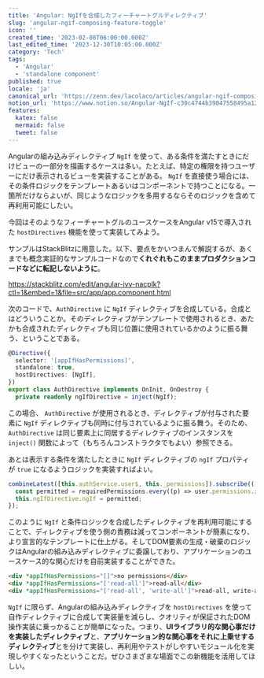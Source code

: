 ```yaml
---
title: 'Angular: NgIfを合成したフィーチャートグルディレクティブ'
slug: 'angular-ngif-composing-feature-toggle'
icon: ''
created_time: '2023-02-08T06:00:00.000Z'
last_edited_time: '2023-12-30T10:05:00.000Z'
category: 'Tech'
tags:
  - 'Angular'
  - 'standalone component'
published: true
locale: 'ja'
canonical_url: 'https://zenn.dev/lacolaco/articles/angular-ngif-composing-feature-toggle'
notion_url: 'https://www.notion.so/Angular-NgIf-c30c4744b39047558495a126d32ad0d9'
features:
  katex: false
  mermaid: false
  tweet: false
---
```


Angularの組み込みディレクティブ `NgIf` を使って、ある条件を満たすときにだけビューの一部分を描画するケースは多い。たとえば、特定の権限を持つユーザーにだけ表示されるビューを実装することがある。 `NgIf` を直接使う場合には、その条件ロジックをテンプレートあるいはコンポーネントで持つことになる。一箇所だけならよいが、同じようなロジックを多用するならそのロジックを含めて再利用可能にしたい。

今回はそのようなフィーチャートグルのユースケースをAngular v15で導入された `hostDirectives` 機能を使って実装してみよう。

サンプルはStackBlitzに用意した。以下、要点をかいつまんで解説するが、あくまでも概念実証的なサンプルコードなので**くれぐれもこのままプロダクションコードなどに転記しないように**。

https://stackblitz.com/edit/angular-ivy-nacplk?ctl=1&embed=1&file=src/app/app.component.html

次のコードで、`AuthDirective` に `NgIf` ディレクティブを合成している。合成とはどういうことか。そのディレクティブがテンプレートで使用されるとき、あたかも合成されたディレクティブも同じ位置に使用されているかのように振る舞う、ということである。

```ts
@Directive({
  selector: '[appIfHasPermissions]',
  standalone: true,
  hostDirectives: [NgIf],
})
export class AuthDirective implements OnInit, OnDestroy {
  private readonly ngIfDirective = inject(NgIf);
```

この場合、 `AuthDirective` が使用されるとき、ディレクティブが付与された要素に `NgIf` ディレクティブも同時に付与されているように振る舞う。そのため、 `AuthDirective` は同じ要素上に同居するディレクティブのインスタンスを `inject()` 関数によって（もちろんコンストラクタでもよい）参照できる。

あとは表示する条件を満たしたときに `NgIf` ディレクティブの `ngIf` プロパティが `true` になるようロジックを実装すればよい。

```ts
combineLatest([this.authService.user$, this._permissions]).subscribe(([user, requiredPermissions]) => {
  const permitted = requiredPermissions.every((p) => user.permissions.includes(p));
  this.ngIfDirective.ngIf = permitted;
});
```

このように `NgIf` と条件ロジックを合成したディレクティブを再利用可能にすることで、ディレクティブを使う側の責務は減ってコンポーネントが簡素になり、より宣言的なテンプレートに仕上がる。そしてDOM要素の生成・破棄のロジックはAngularの組み込みディレクティブに委譲しており、アプリケーションのユースケース的な関心だけを自前実装することができた。

```html
<div *appIfHasPermissions="[]">no permissions</div>
<div *appIfHasPermissions="['read-all']">read-all</div>
<div *appIfHasPermissions="['read-all', 'write-all']">read-all, write-all</div>
```

`NgIf` に限らず、Angularの組み込みディレクティブを `hostDirectives` を使って自作ディレクティブに合成して実装量を減らし、クオリティが保証されたDOM操作実装に乗っかることが簡単になった。つまり、**UIライブラリ的な関心事だけを実装したディレクティブ**と、**アプリケーション的な関心事をそれに上乗せするディレクティブ**とを分けて実装し、再利用やテストがしやすいモジュール化を実現しやすくなったということだ。ぜひさまざまな場面でこの新機能を活用してほしい。
